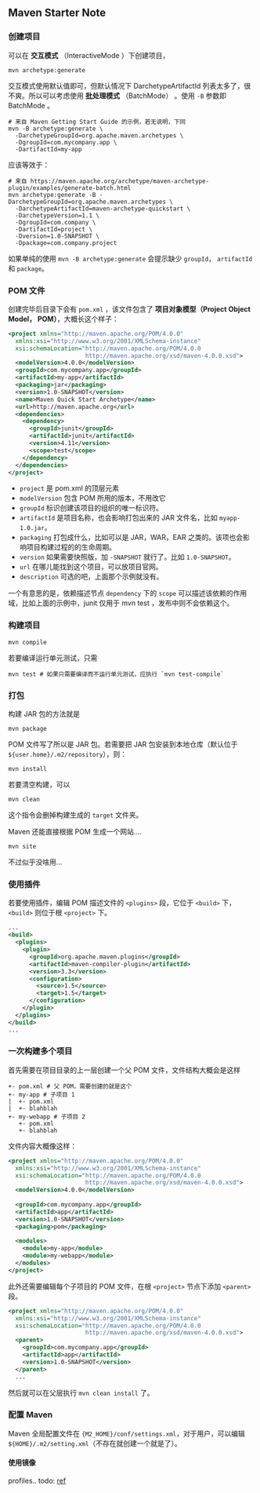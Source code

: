 ## Maven Starter Note

### 创建项目

可以在 **交互模式** （InteractiveMode ）下创建项目，

```shell
mvn archetype:generate
```

交互模式使用默认值即可，但默认情况下 DarchetypeArtifactId 列表太多了，很不爽。所以可以考虑使用 **批处理模式**  （BatchMode） 。使用 `-B` 参数即 BatchMode 。

```shell
# 来自 Maven Getting Start Guide 的示例，若无说明，下同
mvn -B archetype:generate \
  -DarchetypeGroupId=org.apache.maven.archetypes \
  -DgroupId=com.mycompany.app \
  -DartifactId=my-app
```

应该等效于：

```shell
# 来自 https://maven.apache.org/archetype/maven-archetype-plugin/examples/generate-batch.html
mvn archetype:generate -B -DarchetypeGroupId=org.apache.maven.archetypes \
  -DarchetypeArtifactId=maven-archetype-quickstart \
  -DarchetypeVersion=1.1 \
  -DgroupId=com.company \
  -DartifactId=project \
  -Dversion=1.0-SNAPSHOT \
  -Dpackage=com.company.project
```

如果单纯的使用 `mvn -B archetype:generate` 会提示缺少 `groupId`， `artifactId` 和 `package`。

### POM 文件

创建完毕后目录下会有 `pom.xml` ，该文件包含了 **项目对象模型（Project Object Model， POM）**，大概长这个样子：

``` xml
<project xmlns="http://maven.apache.org/POM/4.0.0"
  xmlns:xsi="http://www.w3.org/2001/XMLSchema-instance"
  xsi:schemaLocation="http://maven.apache.org/POM/4.0.0
                      http://maven.apache.org/xsd/maven-4.0.0.xsd">
  <modelVersion>4.0.0</modelVersion>
  <groupId>com.mycompany.app</groupId>
  <artifactId>my-app</artifactId>
  <packaging>jar</packaging>
  <version>1.0-SNAPSHOT</version>
  <name>Maven Quick Start Archetype</name>
  <url>http://maven.apache.org</url>
  <dependencies>
    <dependency>
      <groupId>junit</groupId>
      <artifactId>junit</artifactId>
      <version>4.11</version>
      <scope>test</scope>
    </dependency>
  </dependencies>
</project>
```

- `project` 是 pom.xml 的顶层元素
- `modelVersion` 包含 POM 所用的版本，不用改它
- `groupId` 标识创建该项目的组织的唯一标识符。
- `artifactId` 是项目名称，也会影响打包出来的 JAR 文件名，比如 `myapp-1.0.jar`。
- `packaging` 打包成什么，比如可以是 JAR，WAR，EAR 之类的。该项也会影响项目构建过程的的生命周期。
- `version` 如果需要快照版，加 `-SNAPSHOT` 就行了。比如 `1.0-SNAPSHOT`。
- `url` 在哪儿能找到这个项目，可以放项目官网。
- `description` 可选的吧，上面那个示例就没有。

一个有意思的是，依赖描述节点 `dependency` 下的 `scope` 可以描述该依赖的作用域，比如上面的示例中，junit 仅用于 mvn test ，发布中则不会依赖这个。 

### 构建项目

```shell
mvn compile
```

若要编译运行单元测试，只需 

```shell
mvn test # 如果只需要编译而不运行单元测试，应执行 `mvn test-compile`
```

### 打包

构建 JAR 包的方法就是

```shell
mvn package
```

POM 文件写了所以是 JAR 包。若需要把 JAR 包安装到本地仓库（默认位于 `${user.home}/.m2/repository`），则：

```shell
mvn install
```

若要清空构建，可以

``` shell
mvn clean
```

这个指令会删掉构建生成的 `target` 文件夹。

Maven 还能直接根据 POM 生成一个网站....

``` shell
mvn site
```

不过似乎没啥用...

### 使用插件

若要使用插件，编辑 POM 描述文件的 `<plugins>` 段，它位于 `<build>` 下，`<build>` 则位于根 `<project>` 下。

``` xml
...
<build>
  <plugins>
    <plugin>
      <groupId>org.apache.maven.plugins</groupId>
      <artifactId>maven-compiler-plugin</artifactId>
      <version>3.3</version>
      <configuration>
        <source>1.5</source>
        <target>1.5</target>
      </configuration>
    </plugin>
  </plugins>
</build>
...
```

### 一次构建多个项目

首先需要在项目目录的上一层创建一个父 POM 文件，文件结构大概会是这样

```shell
+- pom.xml # 父 POM，需要创建的就是这个
+- my-app # 子项目 1
|  +- pom.xml
|  +- blahblah
+- my-webapp # 子项目 2
   +- pom.xml
   +- blahblah
```

文件内容大概像这样：

``` xml
<project xmlns="http://maven.apache.org/POM/4.0.0"
  xmlns:xsi="http://www.w3.org/2001/XMLSchema-instance"
  xsi:schemaLocation="http://maven.apache.org/POM/4.0.0
                      http://maven.apache.org/xsd/maven-4.0.0.xsd">
  <modelVersion>4.0.0</modelVersion>
 
  <groupId>com.mycompany.app</groupId>
  <artifactId>app</artifactId>
  <version>1.0-SNAPSHOT</version>
  <packaging>pom</packaging>
 
  <modules>
    <module>my-app</module>
    <module>my-webapp</module>
  </modules>
</project>
```

此外还需要编辑每个子项目的 POM 文件，在根 `<project>` 节点下添加 `<parent>` 段。

```xml
<project xmlns="http://maven.apache.org/POM/4.0.0"
  xmlns:xsi="http://www.w3.org/2001/XMLSchema-instance"
  xsi:schemaLocation="http://maven.apache.org/POM/4.0.0
                      http://maven.apache.org/xsd/maven-4.0.0.xsd">
  <parent>
    <groupId>com.mycompany.app</groupId>
    <artifactId>app</artifactId>
    <version>1.0-SNAPSHOT</version>
  </parent>
  ...
```

然后就可以在父层执行 `mvn clean install` 了。

### 配置 Maven

Maven 全局配置文件在 `{M2_HOME}/conf/settings.xml`，对于用户，可以编辑 `${HOME}/.m2/setting.xml`（不存在就创建一个就是了）。

#### 使用镜像

profiles.. todo: [ref](https://maven.apache.org/guides/mini/guide-configuring-maven.html) 